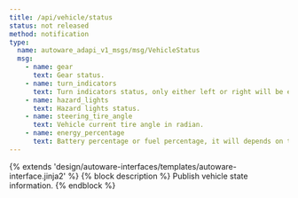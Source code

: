 ```yaml
---
title: /api/vehicle/status
status: not released
method: notification
type:
  name: autoware_adapi_v1_msgs/msg/VehicleStatus
  msg:
    - name: gear
      text: Gear status.
    - name: turn_indicators
      text: Turn indicators status, only either left or right will be enabled.
    - name: hazard_lights
      text: Hazard lights status.
    - name: steering_tire_angle
      text: Vehicle current tire angle in radian.
    - name: energy_percentage
      text: Battery percentage or fuel percentage, it will depends on the vehicle.
---
```


{% extends 'design/autoware-interfaces/templates/autoware-interface.jinja2' %}
{% block description %}
Publish vehicle state information.
{% endblock %}
